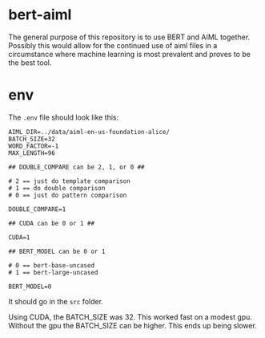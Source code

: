 # bert-aiml

The general purpose of this repository is to use BERT and AIML together. Possibly this would allow for the continued use of aiml files in a circumstance where machine learning is most prevalent and proves to be the best tool.

# env
The `.env` file should look like this:

```
AIML_DIR=../data/aiml-en-us-foundation-alice/
BATCH_SIZE=32
WORD_FACTOR=-1
MAX_LENGTH=96

## DOUBLE_COMPARE can be 2, 1, or 0 ##

# 2 == just do template comparison
# 1 == do double comparison
# 0 == just do pattern comparison

DOUBLE_COMPARE=1

## CUDA can be 0 or 1 ##

CUDA=1

## BERT_MODEL can be 0 or 1

# 0 == bert-base-uncased
# 1 == bert-large-uncased

BERT_MODEL=0
```

It should go in the `src` folder.

Using CUDA, the BATCH_SIZE was 32. This worked fast on a modest gpu. Without the gpu the BATCH_SIZE can be higher. This ends up being slower.